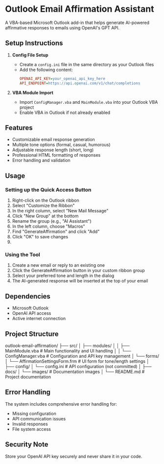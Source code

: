 # Outlook Email Affirmation Assistant

A VBA-based Microsoft Outlook add-in that helps generate AI-powered affirmative responses to emails using OpenAI's GPT API.

## Setup Instructions

1. **Config File Setup**
   - Create a `config.ini` file in the same directory as your Outlook files
   - Add the following content:
     ```ini
     OPENAI_API_KEY=your_openai_api_key_here
     API_ENDPOINT=https://api.openai.com/v1/chat/completions
     ```

2. **VBA Module Import**
   - Import `ConfigManager.vba` and `MainModule.vba` into your Outlook VBA project
   - Enable VBA in Outlook if not already enabled

## Features

- Customizable email response generation
- Multiple tone options (formal, casual, humorous)
- Adjustable response length (short, long)
- Professional HTML formatting of responses
- Error handling and validation

## Usage
### Setting up the Quick Access Button
1. Right-click on the Outlook ribbon
2. Select "Customize the Ribbon"
3. In the right column, select "New Mail Message"
4. Click "New Group" at the bottom
5. Rename the group (e.g., "AI Assistant")
6. In the left column, choose "Macros"
7. Find "GenerateAffirmation" and click "Add"
8. Click "OK" to save changes
9. 
### Using the Tool
1. Create a new email or reply to an existing one
2. Click the GenerateAffirmation button in your custom ribbon group
3. Select your preferred tone and length in the dialog
4. The AI-generated response will be inserted at the top of your email

## Dependencies

- Microsoft Outlook
- OpenAI API access
- Active internet connection

## Project Structure
outlook-email-affirmation/
├── src/
│ ├── modules/
│ │ ├── MainModule.vba # Main functionality and UI handling
│ │ └── ConfigManager.vba # Configuration and API key management
│ └── forms/
│ └── AffirmationSettingsForm.frm # UI form for tone/length settings
│
├── config/
│ └── config.ini # API configuration (not committed)
│
├── docs/
│ └── images/ # Documentation images
│
└── README.md # Project documentation

## Error Handling

The system includes comprehensive error handling for:
- Missing configuration
- API communication issues
- Invalid responses
- File system access

## Security Note

Store your OpenAI API key securely and never share it in your code.